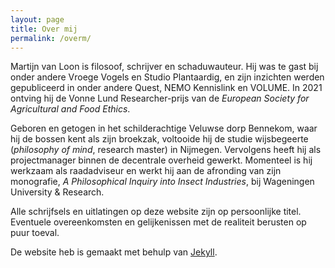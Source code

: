 ```yaml
---
layout: page
title: Over mij
permalink: /overm/
---
```

Martijn van Loon is filosoof, schrijver en schaduwauteur. Hij was te gast bij onder andere Vroege Vogels en Studio Plantaardig, en zijn inzichten werden gepubliceerd in onder andere Quest, NEMO Kennislink en VOLUME. In 2021 ontving hij de Vonne Lund Researcher-prijs van de *European Society for Agricultural and Food Ethics*.

Geboren en getogen in het schilderachtige Veluwse dorp Bennekom, waar hij de bossen kent als zijn broekzak, voltooide hij de studie wijsbegeerte (*philosophy of mind*, research master) in Nijmegen. Vervolgens heeft hij als projectmanager binnen de decentrale overheid gewerkt. Momenteel is hij werkzaam als raadadviseur en werkt hij aan de afronding van zijn monografie, *A Philosophical Inquiry into Insect Industries*, bij Wageningen University & Research.

Alle schrijfsels en uitlatingen op deze website zijn op persoonlijke titel. Eventuele overeenkomsten en gelijkenissen met de realiteit berusten op puur toeval.

De website heb is gemaakt met behulp van [Jekyll](https://jekyllrb.com/).
